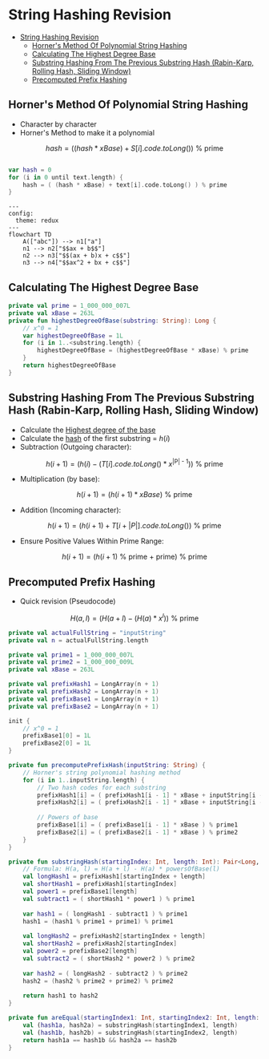 # String Hashing Revision

<!-- TOC -->
* [String Hashing Revision](#string-hashing-revision)
  * [Horner's Method Of Polynomial String Hashing](#horners-method-of-polynomial-string-hashing)
  * [Calculating The Highest Degree Base](#calculating-the-highest-degree-base)
  * [Substring Hashing From The Previous Substring Hash (Rabin-Karp, Rolling Hash, Sliding Window)](#substring-hashing-from-the-previous-substring-hash-rabin-karp-rolling-hash-sliding-window)
  * [Precomputed Prefix Hashing](#precomputed-prefix-hashing)
<!-- TOC -->

## Horner's Method Of Polynomial String Hashing

* Character by character
* Horner's Method to make it a polynomial



$$
hash = \left( (hash * xBase) + S[i].code.toLong() \right) \text{ % prime}
$$

```kotlin

var hash = 0
for (i in 0 until text.length) {
    hash = ( (hash * xBase) + text[i].code.toLong() ) % prime
}

```

```mermaid
---
config:
  theme: redux
---
flowchart TD
    A(["abc"]) --> n1["a"]
    n1 --> n2["$$ax + b$$"]
    n2 --> n3["$$(ax + b)x + c$$"]
    n3 --> n4["$$ax^2 + bx + c$$"]
```

## Calculating The Highest Degree Base

```kotlin
private val prime = 1_000_000_007L
private val xBase = 263L
private fun highestDegreeOfBase(substring: String): Long {
    // x^0 = 1
    var highestDegreeOfBase = 1L
    for (i in 1..<substring.length) {
        highestDegreeOfBase = (highestDegreeOfBase * xBase) % prime 
    }
    return highestDegreeOfBase
} 
```

## Substring Hashing From The Previous Substring Hash (Rabin-Karp, Rolling Hash, Sliding Window)

* Calculate the [Highest degree of the base](#calculating-the-highest-degree-base)
* Calculate the [hash](#string-hashing) of the first substring = $h(i)$
* Subtraction (Outgoing character):

$$
h(i + 1) = \left(h(i) - (T[i].code.toLong() * x^{\text{|P| - 1}}) \right) \text{ % prime}
$$

* Multiplication (by base):

$$
h(i + 1) = \left(h(i + 1) * xBase \right) \text{ % prime}
$$

* Addition (Incoming character):

$$
h(i + 1) = \left( h(i + 1) + T[i + |P|].code.toLong() \right) \text{ % prime}
$$

* Ensure Positive Values Within Prime Range:

$$
h(i + 1) = \left(h(i + 1) \text{ % prime + prime} \right) \text{ % prime} 
$$

## Precomputed Prefix Hashing

* Quick revision (Pseudocode)

$$
H(a, l) = \left( H(a + l) - ( H(a) * x^l ) \right) \text{ % prime}
$$

```kotlin
private val actualFullString = "inputString"
private val n = actualFullString.length

private val prime1 = 1_000_000_007L
private val prime2 = 1_000_000_009L
private val xBase = 263L

private val prefixHash1 = LongArray(n + 1)
private val prefixHash2 = LongArray(n + 1)
private val prefixBase1 = LongArray(n + 1)
private val prefixBase2 = LongArray(n + 1)

init {
    // x^0 = 1
    prefixBase1[0] = 1L
    prefixBase2[0] = 1L
}

private fun precomputePrefixHash(inputString: String) {
    // Horner's string polynomial hashing method
    for (i in 1..inputString.length) {
        // Two hash codes for each substring
        prefixHash1[i] = ( prefixHash1[i - 1] * xBase + inputString[i - 1].code.toLong() ) % prime1 
        prefixHash2[i] = ( prefixHash2[i - 1] * xBase + inputString[i - 1].code.toLong() ) % prime2
        
        // Powers of base
        prefixBase1[i] = ( prefixBase1[i - 1] * xBase ) % prime1
        prefixBase2[i] = ( prefixBase2[i - 1] * xBase ) % prime2
    }
}

private fun substringHash(startingIndex: Int, length: Int): Pair<Long, Long> {
    // Formula: H(a, l) = H(a + l) - H(a) * powersOfBase(l)
    val longHash1 = prefixHash1[startingIndex + length]
    val shortHash1 = prefixHash1[startingIndex]
    val power1 = prefixBase1[length]
    val subtract1 = ( shortHash1 * power1 ) % prime1
    
    var hash1 = ( longHash1 - subtract1 ) % prime1
    hash1 = (hash1 % prime1 + prime1) % prime1
    
    val longHash2 = prefixHash2[startingIndex + length]
    val shortHash2 = prefixHash2[startingIndex]
    val power2 = prefixBase2[length]
    val subtract2 = ( shortHash2 * power2 ) % prime2
    
    var hash2 = ( longHash2 - subtract2 ) % prime2
    hash2 = (hash2 % prime2 + prime2) % prime2
    
    return hash1 to hash2
}

private fun areEqual(startingIndex1: Int, startingIndex2: Int, length: Int): Boolean {
    val (hash1a, hash2a) = substringHash(startingIndex1, length)
    val (hash1b, hash2b) = substringHash(startingIndex2, length)
    return hash1a == hash1b && hash2a == hash2b
}
```